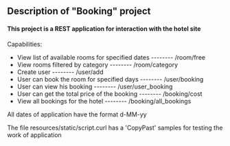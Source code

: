 ##              Description of "Booking" project

####        This project is a REST application for interaction with the hotel site

Capabilities:

 * View list of available rooms for specified dates -------- /room/free
 * View rooms filtered by category  -------- /room/category
 * Create user -------- /user/add
 * User can book the room for specified days -------- /user/booking
 * User can view his booking -------- /user/user_booking
 * User can get the total price of the booking -------- /booking/cost
 * View all bookings for the hotel -------- /booking/all_bookings
 
 All dates of application have the format d-MM-yy
 
 The file resources/static/script.curl has a 'CopyPast' samples for testing the work of application